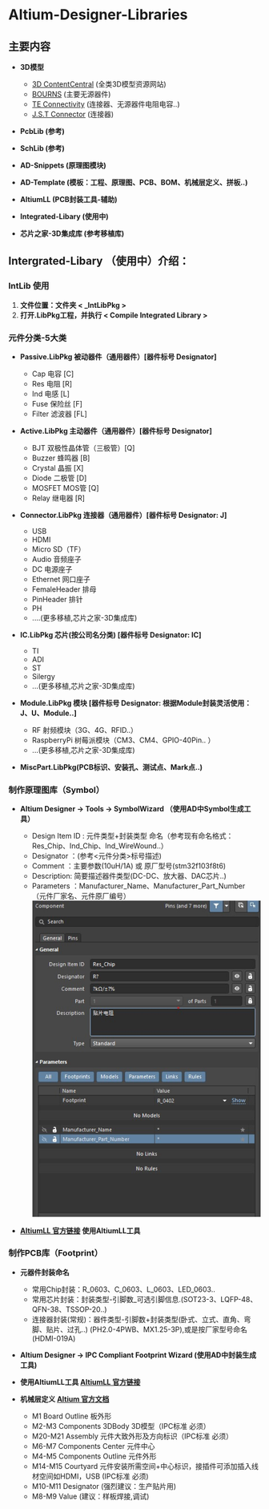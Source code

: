 # Altium-Designer-Libraries
## 主要内容
* **3D模型**
  - [3D ContentCentral](https://www.3dcontentcentral.cn) (全类3D模型资源网站)
  - [BOURNS](https://www.bourns.com/home) (主要无源器件)
  - [TE Connectivity](https://www.te.com.cn/chn-zh/home.html) (连接器、无源器件电阻电容..)
  - [J.S.T Connector](https://www.jst-mfg.com/index_e.php) (连接器)  


* **PcbLib (参考)**  

* **SchLib (参考)**    
* **AD-Snippets (原理图模块)**
* **AD-Template (模板：工程、原理图、PCB、BOM、机械层定义、拼板..)**
* **AltiumLL (PCB封装工具-辅助)**
* **Integrated-Libary (使用中)**
* **芯片之家-3D集成库 (参考移植库)**

## Intergrated-Libary （使用中）介绍：
### IntLib 使用
  1. **文件位置：文件夹 < _IntLibPkg >**  
  2. **打开.LibPkg工程，并执行 < Compile Integrated Library >**

### 元件分类-5大类
* **Passive.LibPkg 被动器件（通用器件）[器件标号 Designator]**  
  - Cap 电容 [C]
  - Res 电阻 [R]
  - Ind 电感 [L]
  - Fuse 保险丝 [F]
  - Filter 滤波器 [FL]  


* **Active.LibPkg  主动器件（通用器件）[器件标号 Designator]**  
  - BJT 双极性晶体管（三极管）[Q]
  - Buzzer 蜂鸣器 [B]
  - Crystal 晶振 [X]
  - Diode 二极管 [D]
  - MOSFET MOS管 [Q]
  - Relay 继电器 [R]  


* **Connector.LibPkg 连接器（通用器件）[器件标号 Designator: J]**
  - USB
  - HDMI
  - Micro SD（TF）
  - Audio 音频座子
  - DC 电源座子
  - Ethernet 网口座子
  - FemaleHeader 排母
  - PinHeader 排针
  - PH
  - ....(更多移植,芯片之家-3D集成库)


* **IC.LibPkg 芯片(按公司名分类) [器件标号 Designator: IC]**
   - TI
   - ADI
   - ST
   - Silergy
   - ...(更多移植,芯片之家-3D集成库)  


* **Module.LibPkg 模块 [器件标号 Designator: 根据Module封装灵活使用：J、U、Module..]**
   - RF 射频模块（3G、4G、RFID..）
   - RaspberryPi 树莓派模块（CM3、CM4、GPIO-40Pin.. ）
   - ...(更多移植,芯片之家-3D集成库)  


* **MiscPart.LibPkg(PCB标识、安装孔、测试点、Mark点..)**

### 制作原理图库（Symbol）
* **Altium Designer -> Tools -> SymbolWizard （使用AD中Symbol生成工具）**  
   - Design Item ID : 元件类型+封装类型 命名（参考现有命名格式：Res_Chip、Ind_Chip、Ind_WireWound..）
   - Designator ：(参考<元件分类>标号描述)
   - Comment ：主要参数(10uH/1A) 或 原厂型号(stm32f103f8t6)
   - Description: 简要描述器件类型(DC-DC、放大器、DAC芯片..)
   - Parameters ：Manufacturer_Name、Manufacturer_Part_Number （元件厂家名、元件原厂编号）
   ![components-properties](./_readme/component-properties.jpg)

* **[AltiumLL 官方链接](https://www.samacsys.com/altium-designer-library-instructions/) 使用AltiumLL工具**

### 制作PCB库（Footprint）
* **元器件封装命名**
   - 常用Chip封装：R_0603、C_0603、L_0603、LED_0603..
   - 常用芯片封装：封装类型-引脚数_可选引脚信息.(SOT23-3、LQFP-48、QFN-38、TSSOP-20..)
   - 连接器封装(常规)：器件类型-引脚数+封装类型(卧式、立式、直角、弯脚、贴片、过孔..) (PH2.0-4PWB、MX1.25-3P),或是按厂家型号命名(HDMI-019A)


* **Altium Designer -> IPC Compliant Footprint Wizard (使用AD中封装生成工具)**

* **使用AltiumLL工具 [AltiumLL 官方链接](https://www.samacsys.com/altium-designer-library-instructions/)**
* **机械层定义 [Altium 官方文档](https://www.altium.com/documentation/altium-designer/working-with-mechanical-layers-ad?version=19.1)**
   - M1 Board Outline 板外形   
   - M2-M3 Components 3DBody 3D模型（IPC标准 必须）   
   - M20-M21 Assembly 元件大致外形及方向标识（IPC标准 必须）  
   - M6-M7 Components Center  元件中心
   - M4-M5 Components Outline  元件外形
   - M14-M15 Courtyard 元件安装所需空间+中心标识，接插件可添加插入线材空间如HDMI，USB (IPC标准 必须)   
   - M10-M11 Designator (强烈建议：生产贴片用)
   - M8-M9 Value (建议：样板焊接,调试)
